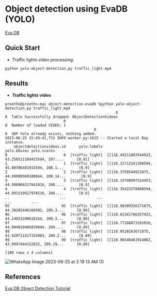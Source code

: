 # Object detection using EvaDB (YOLO)
[Eva DB](#https://github.com/georgia-tech-db/eva)

## Quick Start

- Traffic lights video processing:

```shell
python yolo-object-detection.py traffic_light.mp4
```


## Results

- **Traffic lights video**
```
preethn@preethn-mac object-detection-evadb %python yolo-object-detection.py traffic_light.mp4
                                                   0
0  Table Successfully dropped: ObjectDetectionVideos
                           0
0  Number of loaded VIDEO: 1
                                         0
0  UDF Yolo already exists, nothing added.
2023-06-25 15:49:41,732 INFO worker.py:1625 -- Started a local Ray instance.
    objectdetectionvideos.id      yolo.labels                                        yolo.bboxes yolo.scores
0                          0  [traffic light]  [[116.49211883544922, 43.250511169433594, 207....      [0.91]
1                          1  [traffic light]  [[116.31712341308594, 45.00706481933594, 208.1...       [0.9]
2                          2  [traffic light]  [[116.3758544921875, 44.99008560180664, 208.14...       [0.9]
3                          3  [traffic light]  [[116.33740997314453, 44.998966217041016, 208....       [0.9]
4                          4  [traffic light]  [[116.35423278808594, 44.991519927978516, 208....       [0.9]
..                       ...              ...                                                ...         ...
95                        95  [traffic light]  [[118.98309326171875, 44.38285446166992, 209.3...      [0.89]
96                        96  [traffic light]  [[118.82341766357422, 44.14023208618164, 209.3...      [0.89]
97                        97  [traffic light]  [[118.77188873291016, 44.094810485839844, 209....      [0.89]
98                        98  [traffic light]  [[118.9520263671875, 43.920711517333984, 209.2...      [0.89]
99                        99  [traffic light]  [[118.96548461914062, 43.9997444152832, 209.29...      [0.89]

[100 rows x 4 columns]
```
![WhatsApp Image 2023-06-25 at 3 19 13 AM (1)](https://github.com/Preethi1609/object-detection-evadb/assets/80187583/f165c5ae-7d58-4064-94a1-443a257d8610)

## References
[Eva DB Object Detection Tutorial](#https://colab.research.google.com/github/georgia-tech-db/eva/blob/master/tutorials/02-object-detection.ipynb)
